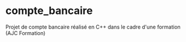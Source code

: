 # compte_bancaire
Projet de compte bancaire réalisé en C++ dans le cadre d'une formation (AJC Formation)
